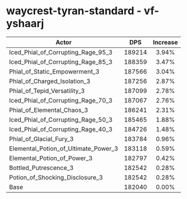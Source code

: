 # waycrest-tyran-standard - vf-yshaarj
| Actor | DPS | Increase |
|---|:---:|:---:|
|Iced_Phial_of_Corrupting_Rage_95_3|189214|3.94%|
|Iced_Phial_of_Corrupting_Rage_85_3|188359|3.47%|
|Phial_of_Static_Empowerment_3|187566|3.04%|
|Phial_of_Charged_Isolation_3|187256|2.87%|
|Phial_of_Tepid_Versatility_3|187099|2.78%|
|Iced_Phial_of_Corrupting_Rage_70_3|187067|2.76%|
|Phial_of_Elemental_Chaos_3|186241|2.31%|
|Iced_Phial_of_Corrupting_Rage_50_3|185465|1.88%|
|Iced_Phial_of_Corrupting_Rage_40_3|184726|1.48%|
|Phial_of_Glacial_Fury_3|183784|0.96%|
|Elemental_Potion_of_Ultimate_Power_3|183118|0.59%|
|Elemental_Potion_of_Power_3|182797|0.42%|
|Bottled_Putrescence_3|182542|0.28%|
|Potion_of_Shocking_Disclosure_3|182542|0.28%|
|Base|182040|0.00%|
